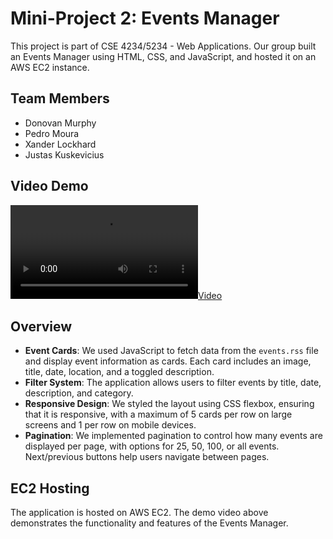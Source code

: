 # Mini-Project 2: Events Manager

This project is part of CSE 4234/5234 - Web Applications. Our group built an Events Manager using HTML, CSS, and JavaScript, and hosted it on an AWS EC2 instance.

## Team Members
- Donovan Murphy
- Pedro Moura
- Xander Lockhard
- Justas Kuskevicius

## Video Demo
[![Video](web-apps-video.mp4)](https://youtu.be/mC8ai6zMLxY)

## Overview
- **Event Cards**: We used JavaScript to fetch data from the `events.rss` file and display event information as cards. Each card includes an image, title, date, location, and a toggled description.
- **Filter System**: The application allows users to filter events by title, date, description, and category.
- **Responsive Design**: We styled the layout using CSS flexbox, ensuring that it is responsive, with a maximum of 5 cards per row on large screens and 1 per row on mobile devices.
- **Pagination**: We implemented pagination to control how many events are displayed per page, with options for 25, 50, 100, or all events. Next/previous buttons help users navigate between pages.

## EC2 Hosting
The application is hosted on AWS EC2. The demo video above demonstrates the functionality and features of the Events Manager.
